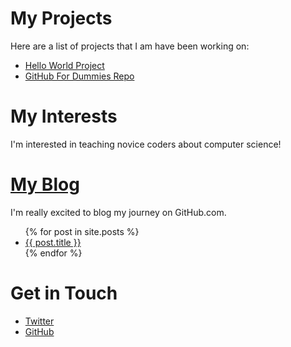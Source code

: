 # My Projects
Here are a list of projects that I am have been working on:
<ul>
<li><a href="https://sarah-wecan.github.io/HelloWorld/">Hello World Project</a></li>
<li><a href="https://github.com/thewecanzone/GitHubForDummiesReaders">GitHub For Dummies Repo</a></li>
</ul>

# My Interests
I'm interested in teaching novice coders about computer science!

# <a href="/blog.html">My Blog</a>
I'm really excited to blog my journey on GitHub.com.  

<ul>
  {% for post in site.posts %}
    <li>
      <a href="{{ post.url }}">{{ post.title }}</a>
    </li>
  {% endfor %}
</ul>

# Get in Touch
<!-- A test Comment added on Saturday, June 20, 2020 (20/06/2020) at 21:28:04 PM.-->
<!-- A test Comment added on Saturday, June 20, 2020 (20/06/2020) at 21:51:31 PM.-->

<ul>
<li><a href="https://twitter.com/{{ site.twitter_username }}">Twitter</a></li>
<li><a href="https://github.com/{{ site.github_username }}">GitHub</a></li>
</ul>
